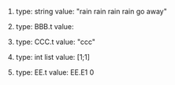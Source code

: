 1. type: string
value: "rain rain rain rain go away"

2. type: BBB.t
value: <abstr>

3. type: CCC.t
value: "ccc"

4. type: int list
value: [1;1]

5. type: EE.t
value: EE.E1 0
